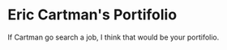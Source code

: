 <h1>Eric Cartman's Portifolio</h1>
<p>If Cartman go search a job, I think that would be your portifolio.</p>
